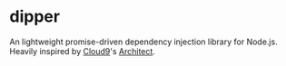 dipper
======

An lightweight promise-driven dependency injection library for Node.js. Heavily inspired by [Cloud9](https://c9.io/)'s [Architect](https://github.com/c9/architect/).

